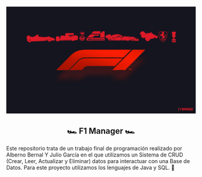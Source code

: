 <p align="center">
  <img src="Fondo_formula_1.png" alt="Banner_F1_manager">
</p>
<h2 align="center">🏎️ F1 Manager 🏎️ </h2>

Este repositorio trata de un trabajo final de programación realizado por Alberno Bernal Y Julio García en el que 
utilizamos un Sistema de CRUD (Crear, Leer, Actualizar y Eliminar) datos para interactuar con una Base de Datos. 
Para este proyecto utilizamos los lenguajes de Java y SQL. 🖖
